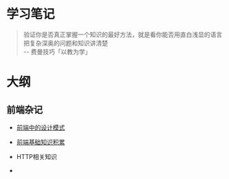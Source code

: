 # 学习笔记



> 验证你是否真正掌握一个知识的最好方法，就是看你能否用直白浅显的语言把复杂深奥的问题和知识讲清楚                                                                 
-- 费曼技巧「以教为学」

# 大纲
## 前端杂记
- [前端中的设计模式]()
- [前端基础知识积累]()

- HTTP相关知识
- 